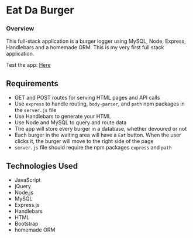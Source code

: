 # Eat Da Burger

### Overview

This full-stack application is a burger logger using MySQL, Node, Express, Handlebars and a homemade ORM. This is my very first full stack application.


Test the app: [Here](https://eat-da-burger-hm.herokuapp.com/)

## Requirements

- GET and POST routes for serving HTML pages and API calls
- Use `express` to handle routing, `body-parser`, and `path` npm packages in the `server.js` file
- Use Handlebars to generate your HTML
- Use Node and MySQL to query and route data
- The app will store every burger in a database, whether devoured or not
- Each burger in the waiting area will have a `Eat` button. When the user clicks it, the burger will move to the right side of the page
- `server.js` file should require the npm packages `express` and `path`

## Technologies Used

- JavaScript
- jQuery
- Node.js
- MySQL
- Express.js
- Handlebars
- HTML
- Bootstrap
- homemade ORM
